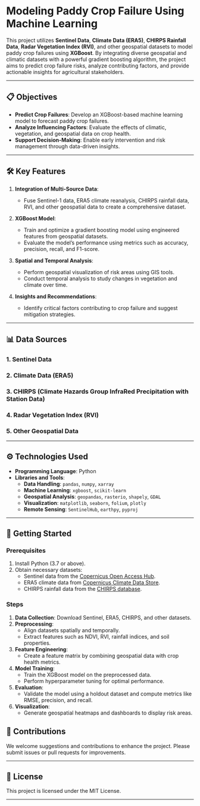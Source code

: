 # Modeling Paddy Crop Failure Using Machine Learning

This project utilizes **Sentinel Data**, **Climate Data (ERA5)**, **CHIRPS Rainfall Data**, **Radar Vegetation Index (RVI)**, and other geospatial datasets to model paddy crop failures using **XGBoost**. By integrating diverse geospatial and climatic datasets with a powerful gradient boosting algorithm, the project aims to predict crop failure risks, analyze contributing factors, and provide actionable insights for agricultural stakeholders.

---

## 📋 **Objectives**

- **Predict Crop Failures**: Develop an XGBoost-based machine learning model to forecast paddy crop failures.
- **Analyze Influencing Factors**: Evaluate the effects of climatic, vegetation, and geospatial data on crop health.
- **Support Decision-Making**: Enable early intervention and risk management through data-driven insights.

---

## 🛠️ **Key Features**

1. **Integration of Multi-Source Data**:

   - Fuse Sentinel-1 data, ERA5 climate reanalysis, CHIRPS rainfall data, RVI, and other geospatial data to create a comprehensive dataset.

2. **XGBoost Model**:

   - Train and optimize a gradient boosting model using engineered features from geospatial datasets.
   - Evaluate the model’s performance using metrics such as accuracy, precision, recall, and F1-score.

3. **Spatial and Temporal Analysis**:

   - Perform geospatial visualization of risk areas using GIS tools.
   - Conduct temporal analysis to study changes in vegetation and climate over time.

4. **Insights and Recommendations**:
   - Identify critical factors contributing to crop failure and suggest mitigation strategies.

---

## 📊 **Data Sources**

### 1. **Sentinel Data**

### 2. **Climate Data (ERA5)**

### 3. **CHIRPS (Climate Hazards Group InfraRed Precipitation with Station Data)**

### 4. **Radar Vegetation Index (RVI)**

### 5. **Other Geospatial Data**

---

## ⚙️ **Technologies Used**

- **Programming Language**: Python
- **Libraries and Tools**:
  - **Data Handling**: `pandas`, `numpy`, `xarray`
  - **Machine Learning**: `xgboost`, `scikit-learn`
  - **Geospatial Analysis**: `geopandas`, `rasterio`, `shapely`, `GDAL`
  - **Visualization**: `matplotlib`, `seaborn`, `folium`, `plotly`
  - **Remote Sensing**: `SentinelHub`, `earthpy`, `pyproj`

---

## 🚀 **Getting Started**

### Prerequisites

1. Install Python (3.7 or above).
2. Obtain necessary datasets:
   - Sentinel data from the [Copernicus Open Access Hub](https://scihub.copernicus.eu/).
   - ERA5 climate data from [Copernicus Climate Data Store](https://cds.climate.copernicus.eu/).
   - CHIRPS rainfall data from the [CHIRPS database](https://www.chc.ucsb.edu/data/chirps).

### Steps

1. **Data Collection**: Download Sentinel, ERA5, CHIRPS, and other datasets.
2. **Preprocessing**:
   - Align datasets spatially and temporally.
   - Extract features such as NDVI, RVI, rainfall indices, and soil properties.
3. **Feature Engineering**:
   - Create a feature matrix by combining geospatial data with crop health metrics.
4. **Model Training**:
   - Train the XGBoost model on the preprocessed data.
   - Perform hyperparameter tuning for optimal performance.
5. **Evaluation**:
   - Validate the model using a holdout dataset and compute metrics like RMSE, precision, and recall.
6. **Visualization**:
   - Generate geospatial heatmaps and dashboards to display risk areas.

## 🤝 **Contributions**

We welcome suggestions and contributions to enhance the project. Please submit issues or pull requests for improvements.

---

## 📜 **License**

This project is licensed under the MIT License.

---
